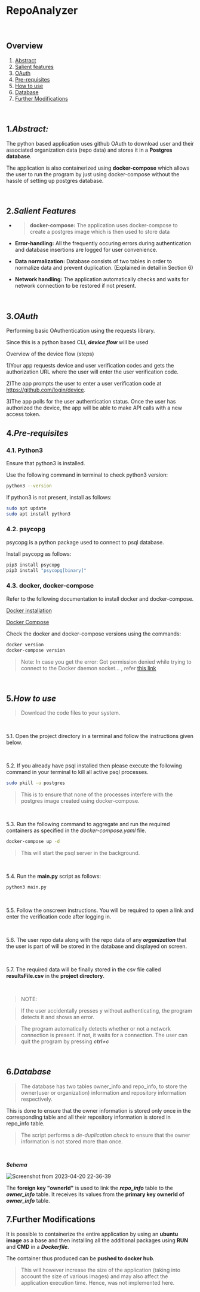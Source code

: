 # RepoAnalyzer

&nbsp;

## Overview

1. [Abstract](#1abstract)
1. [Salient features](#2salient-features)
1. [OAuth](#3oauth)
1. [Pre-requisites](#4pre-requisites)
1. [How to use](#5how-to-use)
1. [Database](#6database)
1. [Further Modifications](#7further-modifications)

&nbsp;

## 1.*Abstract:*

The python based application uses github OAuth to download user and their associated organization data (repo data) and stores it in a **Postgres database**. 

The application is also containerized using **docker-compose** which allows the user to run the program by just using docker-compose without the hassle of setting up postgres database.

&nbsp;

## 2.*Salient Features*

* > **docker-compose:** The application uses docker-compose to create a postgres image which is then used to store data

* **Error-handling:** All the frequently occuring errors during authentication and database insertions are logged for user convenience.

* **Data normalization:** Database consists of two tables in order to normalize data and prevent duplication. (Explained in detail in Section 6)
  
* **Network handling:** The application automatically checks and waits for network connection to be restored if not present.

&nbsp;

## 3.*OAuth*

Performing basic OAuthentication using the requests library.

Since this is a python based CLI, ***device flow*** will be used

Overview of the device flow (steps)

  1)Your app requests device and user verification codes and gets the authorization URL where the user will enter the user verification code.

  2)The app prompts the user to enter a user verification code at https://github.com/login/device.

  3)The app polls for the user authentication status. Once the user has authorized the device, the app will be able to make API calls with a new access token.

## 4.*Pre-requisites*

###    **4.1. Python3**


Ensure that python3 is installed.

Use the following command in terminal to check python3 version:

```bash
python3 --version
```

If python3 is not present, install as follows:

```bash
sudo apt update
sudo apt install python3
```

###    **4.2. psycopg**
psycopg is a python package used to connect to psql database.

Install psycopg as follows:

```bash
pip3 install psycopg
pip3 install "psycopg[binary]"
```

###    **4.3. docker, docker-compose**

Refer to the following documentation to install docker and docker-compose.

[Docker installation](https://docs.docker.com/engine/install/)

[Docker Compose](https://docs.docker.com/compose/install/linux/)


Check the docker and docker-compose versions using the commands:

```bash
docker version
docker-compose version
```

> Note: In case you get the error: Got permission denied while trying to connect to the Docker daemon socket... , refer [this link](https://www.digitalocean.com/community/questions/how-to-fix-docker-got-permission-denied-while-trying-to-connect-to-the-docker-daemon-socket)

&nbsp;

## 5.*How to use*

> Download the code files to your system.

&nbsp;

5.1. Open the project directory in a terminal and follow the instructions given below.

&nbsp;

5.2. If you already have psql installed then please execute the following command in your terminal to kill all active psql processes.

```bash
sudo pkill -u postgres
```

> This is to ensure that none of the processes interfere with the postgres image created using docker-compose.

&nbsp;

5.3. Run the following command to aggregate and run the required containers as specified in the *docker-compose.yaml* file.

```bash
docker-compose up -d
```

> This will start the psql server in the background.

&nbsp;

5.4. Run the **main.py** script as follows:

```bash
python3 main.py
```

&nbsp;

5.5. Follow the onscreen instructions. You will be required to open a link and enter the verification code after logging in.

&nbsp;

5.6. The user repo data along with the repo data of any ***organization*** that the user is part of will be stored in the database and displayed on screen.

&nbsp;

5.7. The required data will be finally stored in the csv file called **resultsFile.csv** in the **project directory**.

&nbsp;
>NOTE:

> If the user accidentally presses y without authenticating, the program detects it and shows an error.

> The program automatically detects whether or not a network connection is present. If not, it waits for a connection. The user can quit the program by pressing ***ctrl+c***

&nbsp;

## 6.*Database*

> The database has two tables owner_info and repo_info, to store the owner(user or organization) information and repository information respectively.

This is done to ensure that the owner information is stored only once in the corresponding table and all their repository information is stored in repo_info table.

> The script performs a *de-duplication check* to ensure that the owner information is not stored more than once.

&nbsp;

***Schema***

![Screenshot from 2023-04-20 22-36-39](https://user-images.githubusercontent.com/96949956/233438285-eba07b6b-b596-4f93-b966-072aa08a0d83.png)

The **foreign key "ownerId"** is used to link the  ***repo_info*** table to the  ***owner_info***  table. It receives its values from the **primary key ownerId of  *owner_info***  table.

## 7.Further Modifications

It is possible to containerize the entire application by using an **ubuntu image** as a base and then installing all the additional packages using **RUN** and **CMD** in a ***Dockerfile***. 

The container thus produced can be **pushed to docker hub**.

> This will however increase the size of the application (taking into account the size of various images) and may also affect the application execution time. Hence, was not implemented here.

